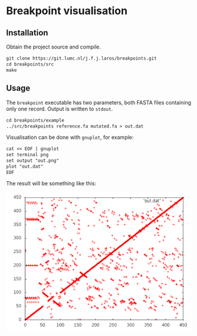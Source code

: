 # Breakpoint visualisation

## Installation
Obtain the project source and compile.

    git clone https://git.lumc.nl/j.f.j.laros/breakpoints.git
    cd breakpoints/src
    make

## Usage
The `breakpoint` executable has two parameters, both FASTA files containing
only one record. Output is written to `stdout`.

    cd breakpoints/example
    ../src/breakpoints reference.fa mutated.fa > out.dat

Visualisation can be done with `gnuplot`, for example:

    cat << EOF | gnuplot
    set terminal png
    set output "out.png"
    plot "out.dat"
    EOF

The result will be something like this:

![breakpoints](example/out.png)
